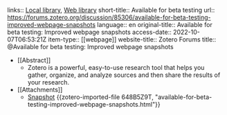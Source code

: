 links:: [Local library](zotero://select/library/items/48J5NDIP), [Web library](https://www.zotero.org/users/9756735/items/48J5NDIP)
short-title:: Available for beta testing
url:: https://forums.zotero.org/discussion/85306/available-for-beta-testing-improved-webpage-snapshots
language:: en
original-title:: Available for beta testing: Improved webpage snapshots
access-date:: 2022-10-07T06:53:21Z
item-type:: [[webpage]]
website-title:: Zotero Forums
title:: @Available for beta testing: Improved webpage snapshots

- [[Abstract]]
	- Zotero is a powerful, easy-to-use research tool that helps you gather, organize, and analyze sources and then share the results of your research.
- [[Attachments]]
	- [Snapshot](https://forums.zotero.org/discussion/85306/available-for-beta-testing-improved-webpage-snapshots) {{zotero-imported-file 648B5Z9T, "available-for-beta-testing-improved-webpage-snapshots.html"}}